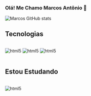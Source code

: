 ### Olá! Me Chamo Marcos Antônio 🤚

![Marcos GitHub stats](https://github-readme-stats.vercel.app/api?username=MarcosAntonioAlves&show_icons=true&theme=tokyonight)


## Tecnologias 

<div style="Display: inline_block"><br>
    <img aling="center" alt="html5" src="https://img.shields.io/badge/HTML5-E34F26?style=for-the-badge&logo=html5&logoColor=white">
    <img aling="center" alt="html5" src="	https://img.shields.io/badge/CSS3-1572B6?style=for-the-badge&logo=css3&logoColor=white">
    <img aling="center" alt="html5" src="	https://img.shields.io/badge/JavaScript-F7DF1E?style=for-the-badge&logo=javascript&logoColor=black">
</div><br>

## Estou Estudando

<div style="Display: inline_block"><br>
    <img aling="center" alt="html5" src="https://img.shields.io/badge/React-20232A?style=for-the-badge&logo=react&logoColor=61DAFB">
</div>


